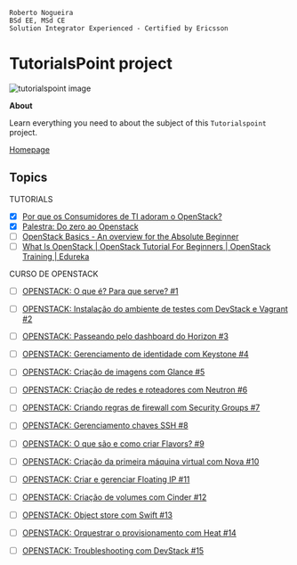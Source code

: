 ```
Roberto Nogueira  
BSd EE, MSd CE
Solution Integrator Experienced - Certified by Ericsson
```
# TutorialsPoint project

![tutorialspoint image](images/tutorialspoint.png)

**About**

Learn everything you need to about the subject of this `Tutorialspoint` project.

[Homepage](https://www.tutorialspoint.com/virtualization2.0/virtualization2.0_openstack.htm)

## Topics

TUTORIALS
* [x] [Por que os Consumidores de TI adoram o OpenStack?](https://www.youtube.com/watch?v=nMqtb1z3-0M)
* [x] [Palestra: Do zero ao Openstack](https://www.youtube.com/watch?v=M8txc5-NGMQ)
* [ ] [OpenStack Basics - An overview for the Absolute Beginner](https://www.youtube.com/watch?v=8kADjGCuSVI)
* [ ] [What Is OpenStack | OpenStack Tutorial For Beginners | OpenStack Training | Edureka](https://www.youtube.com/watch?v=Kfj5XiNdJN0)

CURSO DE OPENSTACK
* [ ] [OPENSTACK: O que é? Para que serve? #1](https://www.youtube.com/watch?v=deiPxC8SOZk&list=PL0zspxm7AK_DsypYjkFVEU7ZxPn5gReKF&index=1)
* [ ] [OPENSTACK: Instalação do ambiente de testes com DevStack e Vagrant #2](https://www.youtube.com/watch?v=bh2CHlxyIvw&list=PL0zspxm7AK_DsypYjkFVEU7ZxPn5gReKF&index=2) 
* [ ] [OPENSTACK: Passeando pelo dashboard do Horizon #3](https://www.youtube.com/watch?v=deiPxC8SOZk&list=PL0zspxm7AK_DsypYjkFVEU7ZxPn5gReKF&index=3)
* [ ] [OPENSTACK: Gerenciamento de identidade com Keystone #4](https://www.youtube.com/watch?v=deiPxC8SOZk&list=PL0zspxm7AK_DsypYjkFVEU7ZxPn5gReKF&index=4)
* [ ] [OPENSTACK: Criação de imagens com Glance #5](https://www.youtube.com/watch?v=deiPxC8SOZk&list=PL0zspxm7AK_DsypYjkFVEU7ZxPn5gReKF&index=5)
* [ ] [OPENSTACK: Criação de redes e roteadores com Neutron #6](https://www.youtube.com/watch?v=deiPxC8SOZk&list=PL0zspxm7AK_DsypYjkFVEU7ZxPn5gReKF&index=6)
* [ ] [OPENSTACK: Criando regras de firewall com Security Groups #7](https://www.youtube.com/watch?v=deiPxC8SOZk&list=PL0zspxm7AK_DsypYjkFVEU7ZxPn5gReKF&index=7)
* [ ] [OPENSTACK: Gerenciamento chaves SSH #8](https://www.youtube.com/watch?v=deiPxC8SOZk&list=PL0zspxm7AK_DsypYjkFVEU7ZxPn5gReKF&index=8)
* [ ] [OPENSTACK: O que são e como criar Flavors? #9](https://www.youtube.com/watch?v=deiPxC8SOZk&list=PL0zspxm7AK_DsypYjkFVEU7ZxPn5gReKF&index=9)
* [ ] [OPENSTACK: Criação da primeira máquina virtual com Nova #10](https://www.youtube.com/watch?v=deiPxC8SOZk&list=PL0zspxm7AK_DsypYjkFVEU7ZxPn5gReKF&index=10)
* [ ] [OPENSTACK: Criar e gerenciar Floating IP #11](https://www.youtube.com/watch?v=deiPxC8SOZk&list=PL0zspxm7AK_DsypYjkFVEU7ZxPn5gReKF&index=11)
* [ ] [OPENSTACK: Criação de volumes com Cinder #12](https://www.youtube.com/watch?v=deiPxC8SOZk&list=PL0zspxm7AK_DsypYjkFVEU7ZxPn5gReKF&index=12)
* [ ] [OPENSTACK: Object store com Swift #13](https://www.youtube.com/watch?v=deiPxC8SOZk&list=PL0zspxm7AK_DsypYjkFVEU7ZxPn5gReKF&index=13)
* [ ] [OPENSTACK: Orquestrar o provisionamento com Heat #14](https://www.youtube.com/watch?v=deiPxC8SOZk&list=PL0zspxm7AK_DsypYjkFVEU7ZxPn5gReKF&index=14)
* [ ] [OPENSTACK: Troubleshooting com DevStack #15](https://www.youtube.com/watch?v=deiPxC8SOZk&list=PL0zspxm7AK_DsypYjkFVEU7ZxPn5gReKF&index=15)

